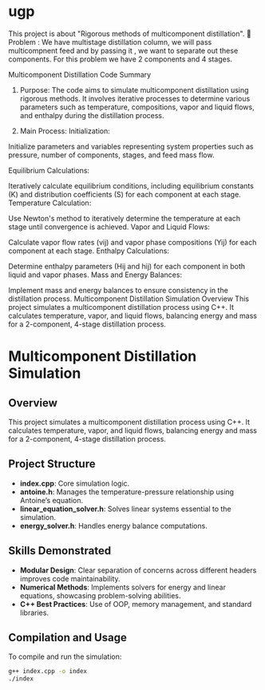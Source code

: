 # ugp
This project is about "Rigorous methods of multicomponent distillation".
🥲Problem : We have multistage distillation column, we will pass multicompnent feed and by passing it , we want to separate out these components.
For this problem we have 2 components and 4 stages.


Multicomponent Distillation Code Summary
1. Purpose:
The code aims to simulate multicomponent distillation using rigorous methods. It involves iterative processes to determine various parameters such as temperature, compositions, vapor and liquid flows, and enthalpy during the distillation process.

2. Main Process:
Initialization:

Initialize parameters and variables representing system properties such as pressure, number of components, stages, and feed mass flow.

Equilibrium Calculations:

Iteratively calculate equilibrium conditions, including equilibrium constants (K) and distribution coefficients (S) for each component at each stage.
Temperature Calculation:

Use Newton's method to iteratively determine the temperature at each stage until convergence is achieved.
Vapor and Liquid Flows:

Calculate vapor flow rates (vij) and vapor phase compositions (Yij) for each component at each stage.
Enthalpy Calculations:

Determine enthalpy parameters (Hij and hij) for each component in both liquid and vapor phases.
Mass and Energy Balances:

Implement mass and energy balances to ensure consistency in the distillation process.
Multicomponent Distillation Simulation
Overview
This project simulates a multicomponent distillation process using C++. It calculates temperature, vapor, and liquid flows, balancing energy and mass for a 2-component, 4-stage distillation process.

# Multicomponent Distillation Simulation

## Overview
This project simulates a multicomponent distillation process using C++. It calculates temperature, vapor, and liquid flows, balancing energy and mass for a 2-component, 4-stage distillation process.

## Project Structure
- **index.cpp**: Core simulation logic.
- **antoine.h**: Manages the temperature-pressure relationship using Antoine’s equation.
- **linear_equation_solver.h**: Solves linear systems essential to the simulation.
- **energy_solver.h**: Handles energy balance computations.

## Skills Demonstrated
- **Modular Design**: Clear separation of concerns across different headers improves code maintainability.
- **Numerical Methods**: Implements solvers for energy and linear equations, showcasing problem-solving abilities.
- **C++ Best Practices**: Use of OOP, memory management, and standard libraries.

## Compilation and Usage

To compile and run the simulation:

```bash
g++ index.cpp -o index
./index

